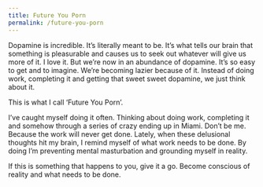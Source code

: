 ```yaml
---
title: Future You Porn
permalink: /future-you-porn
---
```


Dopamine is incredible. It’s literally meant to be. It’s what tells our brain that something is pleasurable and causes us to seek out whatever will give us more of it. I love it. But we’re now in an abundance of dopamine. It’s so easy to get and to imagine. We’re becoming lazier because of it. Instead of doing work, completing it and getting that sweet sweet dopamine, we just think about it.

This is what I call ‘Future You Porn’.

I’ve caught myself doing it often. Thinking about doing work, completing it and somehow through a series of crazy ending up in Miami. Don’t be me. Because the work will never get done. Lately, when these delusional thoughts hit my brain, I remind myself of what work needs to be done. By doing I’m preventing mental masturbation and grounding myself in reality.

If this is something that happens to you, give it a go. Become conscious of reality and what needs to be done.